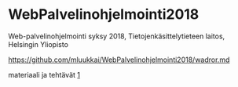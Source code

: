 # WebPalvelinohjelmointi2018

Web-palvelinohjelmointi syksy 2018, Tietojenkäsittelytieteen laitos, Helsingin Yliopisto

https://github.com/mluukkai/WebPalvelinohjelmointi2018/wadror.md

materiaali ja tehtävät [1](https://github.com/mluukkai/WebPalvelinohjelmointi2018/blob/master/web/viikko1.md) 
